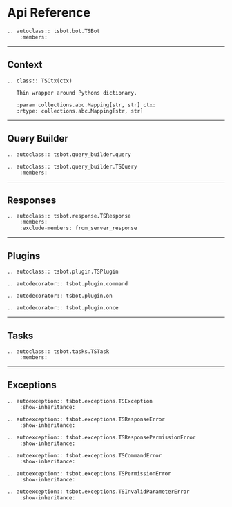 # Api Reference

```{eval-rst}
.. autoclass:: tsbot.bot.TSBot
    :members:
```

---

## Context

```{eval-rst}
.. class:: TSCtx(ctx)

   Thin wrapper around Pythons dictionary.

   :param collections.abc.Mapping[str, str] ctx:
   :rtype: collections.abc.Mapping[str, str]
```

---

## Query Builder

```{eval-rst}
.. autoclass:: tsbot.query_builder.query
```

```{eval-rst}
.. autoclass:: tsbot.query_builder.TSQuery
    :members:
```

---

## Responses

```{eval-rst}
.. autoclass:: tsbot.response.TSResponse
    :members:
    :exclude-members: from_server_response
```

---

## Plugins

```{eval-rst}
.. autoclass:: tsbot.plugin.TSPlugin
```

```{eval-rst}
.. autodecorator:: tsbot.plugin.command
```

```{eval-rst}
.. autodecorator:: tsbot.plugin.on
```

```{eval-rst}
.. autodecorator:: tsbot.plugin.once
```

---

## Tasks

```{eval-rst}
.. autoclass:: tsbot.tasks.TSTask
    :members:
```

---

## Exceptions

```{eval-rst}
.. autoexception:: tsbot.exceptions.TSException
    :show-inheritance:

.. autoexception:: tsbot.exceptions.TSResponseError
    :show-inheritance:

.. autoexception:: tsbot.exceptions.TSResponsePermissionError
    :show-inheritance:

.. autoexception:: tsbot.exceptions.TSCommandError
    :show-inheritance:

.. autoexception:: tsbot.exceptions.TSPermissionError
    :show-inheritance:

.. autoexception:: tsbot.exceptions.TSInvalidParameterError
    :show-inheritance:
```
